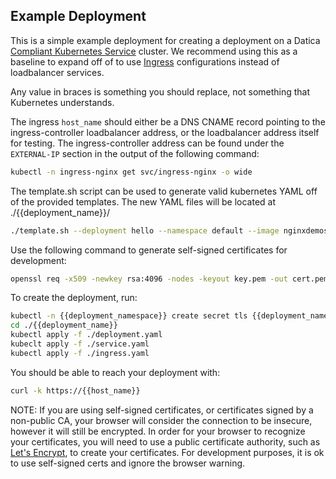 Example Deployment
-----------------
This is a simple example deployment for creating a deployment on a Datica [Compliant Kubernetes Service](https://datica.com/compliant-kubernetes-service/) cluster. We recommend using this as a baseline to expand off of to use [Ingress](https://kubernetes.io/docs/concepts/services-networking/ingress/) configurations instead of loadbalancer services.

Any value in braces is something you should replace, not something that Kubernetes understands.

The ingress `host_name` should either be a DNS CNAME record pointing to the ingress-controller loadbalancer address, or the loadbalancer address itself for testing. The ingress-controller address can be found under the `EXTERNAL-IP` section in the output of the following command:
```sh
kubectl -n ingress-nginx get svc/ingress-nginx -o wide
```

The template.sh script can be used to generate valid kubernetes YAML off of the provided templates. The new YAML files will be located at ./{{deployment_name}}/
```sh
./template.sh --deployment hello --namespace default --image nginxdemos/hello --port 1234 --hostname my.cname.com
```

Use the following command to generate self-signed certificates for development:
```sh
openssl req -x509 -newkey rsa:4096 -nodes -keyout key.pem -out cert.pem -days 365
```

To create the deployment, run:
```sh
kubectl -n {{deployment_namespace}} create secret tls {{deployment_name}}-tls --cert=path/to/cert.pem --key=path/to/key.pem
cd ./{{deployment_name}}
kubectl apply -f ./deployment.yaml
kubeclt apply -f ./service.yaml
kubectl apply -f ./ingress.yaml
```

You should be able to reach your deployment with:
```sh
curl -k https://{{host_name}}
```

NOTE: If you are using self-signed certificates, or certificates signed by a non-public CA, your browser will consider the connection to be insecure, however it will still be encrypted. In order for your browser to recognize your certificates, you will need to use a public certificate authority, such as [Let's Encrypt](https://letsencrypt.org/), to create your certificates. For development purposes, it is ok to use self-signed certs and ignore the browser warning.
